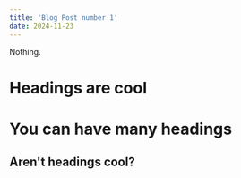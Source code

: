 ```yaml
---
title: 'Blog Post number 1'
date: 2024-11-23
---
```


Nothing.

Headings are cool
======

You can have many headings
======

Aren't headings cool?
------